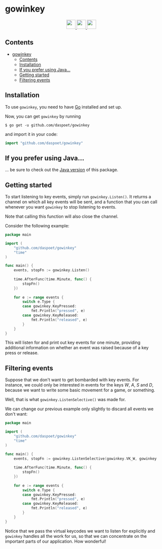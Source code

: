 # gowinkey

<div align="center">
  <a href="https://golang.org/">
    <img
      src="https://img.shields.io/badge/MADE%20WITH-GO-%23EF4041?style=for-the-badge"
      height="30"
    />
  </a>
  <a href="https://pkg.go.dev/github.com/daspoet/gowinkey">
    <img
      src="https://img.shields.io/badge/godoc-reference-5272B4.svg?style=for-the-badge"
      height="30"
    />
  </a>
  <a href="https://goreportcard.com/report/github.com/daspoet/gowinkey">
    <img
      src="https://goreportcard.com/badge/github.com/daspoet/gowinkey?style=for-the-badge"
      height="30"
    />
  </a>
</div>

## Contents

- [gowinkey](#gowinkey)
  - [Contents](#contents)
  - [Installation](#installation)
  - [If you prefer using Java...](#if-you-prefer-using-java)
  - [Getting started](#getting-started)
  - [Filtering events](#filtering-events)

## Installation

To use `gowinkey`, you need to have [Go](https://golang.org) installed and set up.

Now, you can get `gowinkey` by running

```shell
$ go get -u github.com/daspoet/gowinkey
```

and import it in your code:

```go
import "github.com/daspoet/gowinkey"
```

## If you prefer using Java...


... be sure to check out the [Java version](https://github.com/lukasl-dev/jwinkey) of this package.


## Getting started

To start listening to key events, simply run `gowinkey.Listen()`. It returns a channel on which all key events will be sent, and a function that you can call whenever you want `gowinkey` to stop listening to events. 

Note that calling this function will also close the channel.

Consider the following example:

```go
package main

import (
    "github.com/daspoet/gowinkey"
    "time"
)

func main() {
    events, stopFn := gowinkey.Listen()
    
    time.AfterFunc(time.Minute, func() {
        stopFn()
    })
    
    for e := range events {
        switch e.Type {
        case gowinkey.KeyPressed:
            fmt.Println("pressed", e)
        case gowinkey.KeyReleased:
            fmt.Println("released", e)
        }
    }
}
```

This will listen for and print out key events for one minute, providing additional information on whether an event was raised because of a key press or release.

## Filtering events

Suppose that we don't want to get bombarded with key events. For instance, we could only be interested in events for the keys *W*, *A*, *S* and *D*, because we want to write some basic movement for a game, or something.

Well, that is what `gowinkey.ListenSelective()` was made for.

We can change our previous example only slightly to discard all events we don't want:

```go
package main

import (
    "github.com/daspoet/gowinkey"
    "time"
)

func main() {
    events, stopFn := gowinkey.ListenSelective(gowinkey.VK_W, gowinkey.VK_A, gowinkey.VK_S, gowinkey.VK_D)
    
    time.AfterFunc(time.Minute, func() {
        stopFn()
    })
    
    for e := range events {
        switch e.Type {
        case gowinkey.KeyPressed:
            fmt.Println("pressed", e)
        case gowinkey.KeyReleased:
            fmt.Println("released", e)
        }
    }
}
```

Notice that we pass the virtual keycodes we want to listen for explicitly and `gowinkey` handles all the work for us, so that we can concentrate on the important parts of our application. How wonderful!
